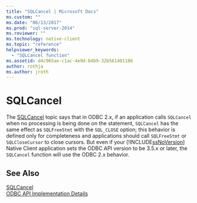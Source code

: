 ```yaml
---
title: "SQLCancel | Microsoft Docs"
ms.custom: ""
ms.date: "06/13/2017"
ms.prod: "sql-server-2014"
ms.reviewer: ""
ms.technology: native-client
ms.topic: "reference"
helpviewer_keywords: 
  - "SQLCancel function"
ms.assetid: d4c965ae-c1ac-4e9d-b4b9-32b561401106
author: rothja
ms.author: jroth
---
```

# SQLCancel
  The [SQLCancel](https://go.microsoft.com/fwlink/?LinkId=203516) topic says that in ODBC 2.x, if an application calls `SQLCancel` when no processing is being done on the statement, `SQLCancel` has the same effect as `SQLFreeStmt` with the `SQL_CLOSE` option; this behavior is defined only for completeness and applications should call `SQLFreeStmt` or `SQLCloseCursor` to close cursors. But even if your [!INCLUDE[ssNoVersion](../../includes/ssnoversion-md.md)] Native Client application sets the ODBC API version to be 3.5.x or later, the `SQLCancel` function will use the ODBC 2.x behavior.  
  
## See Also  
 [SQLCancel](https://go.microsoft.com/fwlink/?LinkId=203516)   
 [ODBC API Implementation Details](odbc-api-implementation-details.md)  
  
  

